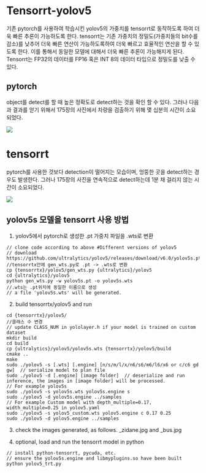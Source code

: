 # Tensorrt-yolov5
기존 pytorch를 사용하여 학습시킨 yolov5의 가중치를 tensorrt로 동작하도록 하여 더욱 빠른 추론이 가능하도록 한다.
tensorrt는 기존 가중치의 정밀도(가중치들의 bit수를 감소)를 낮추어 더욱 빠른 연산이 가능하도록하여 더욱 빠르고 효율적인 연산을 할 수 있도록 한다.
이를 통해서 동일한 모델에 대해서 더욱 빠른 추론이 가능해지게 된다.
Tensorrt는 FP32의 데이터를 FP16 혹은 INT 8의 데이터 타입으로 정밀도를 낮출 수 있다. 

## pytorch
object를 detect를 할 때 높은 정확도로 detect하는 것을 확인 할 수 있다. 그러나 다음과 결과를 얻기 위해서 175장의 사진에서 차량을 검출하기 위해 몇 십분의 시간이 소요되었다.

<img src="https://github.com/jangByeongHui/Tensorrt-yolov5/blob/main/Readme/test_2.gif?raw=true">


# tensorrt
pytorch를 사용한 것보다 detection이 떨어지는 모습이며, 엉뚱한 곳을 detect하는 경우도 발생한다. 그러나 175장의 사진을 연속적으로 detect하는데 1분 채 걸리지 않는 시간이 소요되었다.

<img src="https://github.com/jangByeongHui/Tensorrt-yolov5/blob/main/Readme/test_3.gif?raw=true">


## yolov5s 모델을 tensorrt 사용 방법

1.  yolov5에서 pytorch로 생성한 .pt 가중치 파일을 .wts로 변환

```
// clone code according to above #Different versions of yolov5
// download https://github.com/ultralytics/yolov5/releases/download/v6.0/yolov5s.pt
//tensorrtx안에 gen_wts.py로 .pt -> .wts로 변환
cp {tensorrtx}/yolov5/gen_wts.py {ultralytics}/yolov5
cd {ultralytics}/yolov5
python gen_wts.py -w yolov5s.pt -o yolov5s.wts
//.wts는 .pt위치에 동일한 이름으로 생성 
// a file 'yolov5s.wts' will be generated.
```

2. build tensorrtx/yolov5 and run

```
cd {tensorrtx}/yolov5/
//클래스 수 변경
// update CLASS_NUM in yololayer.h if your model is trained on custom dataset
mkdir build
cd build
cp {ultralytics}/yolov5/yolov5s.wts {tensorrtx}/yolov5/build
cmake ..
make
sudo ./yolov5 -s [.wts] [.engine] [n/s/m/l/x/n6/s6/m6/l6/x6 or c/c6 gd gw]  // serialize model to plan file
sudo ./yolov5 -d [.engine] [image folder]  // deserialize and run inference, the images in [image folder] will be processed.
// For example yolov5s
sudo ./yolov5 -s yolov5s.wts yolov5s.engine s
sudo ./yolov5 -d yolov5s.engine ../samples
// For example Custom model with depth_multiple=0.17, width_multiple=0.25 in yolov5.yaml
sudo ./yolov5 -s yolov5_custom.wts yolov5.engine c 0.17 0.25
sudo ./yolov5 -d yolov5.engine ../samples
```

3. check the images generated, as follows. _zidane.jpg and _bus.jpg

4. optional, load and run the tensorrt model in python

```
// install python-tensorrt, pycuda, etc.
// ensure the yolov5s.engine and libmyplugins.so have been built
python yolov5_trt.py
```
